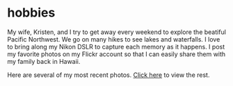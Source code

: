# hobbies
My wife, Kristen, and I try to get away every weekend to explore the beatiful Pacific Northwest. We go on many hikes to see lakes and waterfalls. I love to bring along my Nikon DSLR to capture each memory as it happens. I post my favorite photos on my Flickr account so that I can easily share them with my family back in Hawaii.

Here are several of my most recent photos. [Click here](https://www.flickr.com/photos/77226941@N04/) to view the rest.
